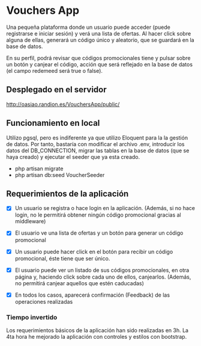 # Vouchers App
Una pequeña plataforma donde un usuario puede acceder (puede registrarse e iniciar sesión) y verá una lista de ofertas.
Al hacer click sobre alguna de ellas, generará un código único y aleatorio, que se guardará en la base de datos. 

En su perfil, podrá revisar que códigos promocionales tiene y pulsar sobre un botón y canjear el código, 
acción que será reflejado en la base de datos (el campo redemeed será true o false).

## Desplegado en el servidor
http://oasiao.randion.es/VouchersApp/public/

## Funcionamiento en local
Utilizo pgsql, pero es indiferente ya que utilizo Eloquent para la la gestión de datos. Por tanto, bastaría con modificar el archivo 
.env, introducir los datos del DB_CONNECTION, migrar las tablas en la base de datos (que se haya creado) y ejecutar el seeder que ya esta creado.

- php artisan migrate
- php artisan db:seed VoucherSeeder

## Requerimientos de la aplicación
- [x] Un usuario se registra o hace login en la aplicación. (Además, si no hace login, no le permitirá obtener 
ningún código promocional gracias al middleware)
- [x] El usuario ve una lista de ofertas y un botón para generar un código promocional
- [x] Un usuario puede hacer click en el botón para recibir un código promocional, éste tiene que ser único.
- [x] El usuario puede ver un listado de sus códigos promocionales, en otra página y,
haciendo click sobre cada uno de ellos, canjearlos. (Además, no permitirá canjear aquellos que estén caducadas)
- [x] En todos los casos, aparecerá confirmación (Feedback) de las operaciones
realizadas


### Tiempo invertido
Los requerimientos básicos de la aplicación han sido realizadas en 3h. La 4ta hora he mejorado la aplicación con controles
y estilos con bootstrap. 
